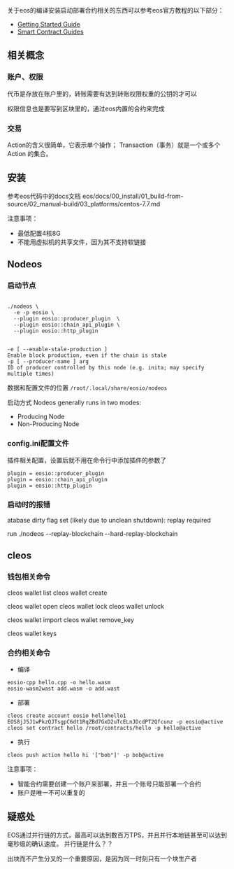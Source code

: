 

关于eos的编译安装启动部署合约相关的东西可以参考eos官方教程的以下部分：
* [Getting Started Guide](https://developers.eos.io/welcome/latest/getting-started-guide/index)
* [Smart Contract Guides](https://developers.eos.io/welcome/latest/smart-contract-guides/index)


## 相关概念


### 账户、权限
代币是存放在账户里的，转账需要有达到转账权限权重的公钥的才可以


权限信息也是要写到区块里的，通过eos内置的合约来完成




### 交易
Action的含义很简单，它表示单个操作；
Transaction（事务）就是一个或多个 Action 的集合。




## 安装
参考eos代码中的docs文档
eos/docs/00_install/01_build-from-source/02_manual-build/03_platforms/centos-7.7.md


注意事项：
* 最低配置4核8G
* 不能用虚拟机的共享文件，因为其不支持软链接






## Nodeos


### 启动节点
```
 
./nodeos \
  -e -p eosio \
  --plugin eosio::producer_plugin  \
  --plugin eosio::chain_api_plugin \
  --plugin eosio::http_plugin 


-e [ --enable-stale-production ] 
Enable block production, even if the chain is stale
-p [ --producer-name ] arg 
ID of producer controlled by this node (e.g. inita; may specify multiple times) 
```


数据和配置文件的位置
`/root/.local/share/eosio/nodeos`




启动方式
Nodeos generally runs in two modes:
* Producing Node
* Non-Producing Node




### config.ini配置文件


插件相关配置，设置后就不用在命令行中添加插件的参数了
```
plugin = eosio::producer_plugin
plugin = eosio::chain_api_plugin
plugin = eosio::http_plugin
```






### 启动时的报错
atabase dirty flag set (likely due to unclean shutdown): replay required


run
./nodeos --replay-blockchain --hard-replay-blockchain






## cleos


### 钱包相关命令
cleos wallet list
cleos wallet create


cleos wallet open
cleos wallet lock
cleos wallet unlock


cleos wallet import
cleos wallet remove_key


cleos wallet keys








### 合约相关命令
* 编译
```
eosio-cpp hello.cpp -o hello.wasm
eosio-wasm2wast add.wasm -o add.wast
```


* 部署
```
cleos create account eosio hellohello1 EOS8jJ5J1wPkzQJTsgpC6dt1RqZBd7GxD2uTcELnJDcdPT2Qfcunz -p eosio@active
cleos set contract hello /root/contracts/hello -p hello@active
```


* 执行
```
cleos push action hello hi '["bob"]' -p bob@active
```


注意事项：
* 智能合约需要创建一个账户来部署，并且一个账号只能部署一个合约
* 账户是唯一不可以重复的










## 疑惑处
EOS通过并行链的方式，最高可以达到数百万TPS，并且并行本地链甚至可以达到毫秒级的确认速度。
并行链是什么？？




出块而不产生分叉的一个重要原因，是因为同一时刻只有一个块生产者





























































































